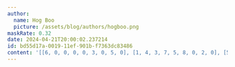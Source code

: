 ```yaml
---
author:
  name: Hog Boo
  picture: /assets/blog/authors/hogboo.png
maskRate: 0.32
date: 2024-04-21T20:00:02.237214
id: bd55d17a-0019-11ef-901b-f7363dc83486
content: '[[6, 0, 0, 0, 0, 3, 0, 5, 0], [1, 4, 3, 7, 5, 8, 0, 2, 0], [5, 7, 8, 0, 6, 2, 1, 4, 3], [0, 5, 0, 6, 0, 4, 2, 7, 1], [2, 3, 4, 8, 7, 0, 6, 0, 5], [7, 1, 6, 5, 2, 0, 3, 8, 4], [9, 0, 0, 3, 8, 5, 4, 0, 2], [4, 0, 5, 0, 0, 0, 7, 3, 0], [0, 2, 0, 4, 9, 7, 5, 6, 8]]'
---
```

